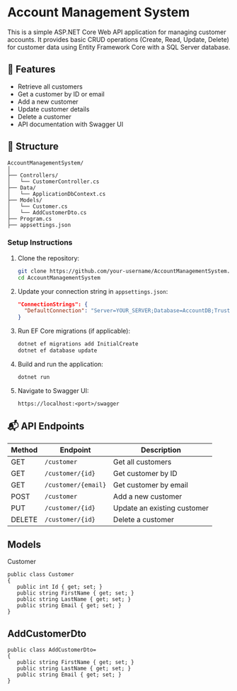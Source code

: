# Account Management System

This is a simple ASP.NET Core Web API application for managing customer accounts. It provides basic CRUD operations (Create, Read, Update, Delete) for customer data using Entity Framework Core with a SQL Server database.

## 🚀 Features

- Retrieve all customers
- Get a customer by ID or email
- Add a new customer
- Update customer details
- Delete a customer
- API documentation with Swagger UI


## 📁 Structure

```
AccountManagementSystem/
│
├── Controllers/
│   └── CustomerController.cs
├── Data/
│   └── ApplicationDbContext.cs
├── Models/
│   └── Customer.cs
│   └── AddCustomerDto.cs
├── Program.cs
├── appsettings.json
```

### Setup Instructions

1. Clone the repository:
    ```bash
    git clone https://github.com/your-username/AccountManagementSystem.git
    cd AccountManagementSystem
    ```

2. Update your connection string in `appsettings.json`:
    ```json
    "ConnectionStrings": {
      "DefaultConnection": "Server=YOUR_SERVER;Database=AccountDB;Trusted_Connection=True;"
    }
    ```

3. Run EF Core migrations (if applicable):
    ```bash
    dotnet ef migrations add InitialCreate
    dotnet ef database update
    ```

4. Build and run the application:
    ```bash
    dotnet run
    ```

5. Navigate to Swagger UI:
    ```
    https://localhost:<port>/swagger
    ```

## 📬 API Endpoints

| Method | Endpoint               | Description                   |
|--------|------------------------|-------------------------------|
| GET    | `/customer`            | Get all customers             |
| GET    | `/customer/{id}`       | Get customer by ID            |
| GET    | `/customer/{email}`    | Get customer by email         |
| POST   | `/customer`            | Add a new customer            |
| PUT    | `/customer/{id}`       | Update an existing customer   |
| DELETE | `/customer/{id}`       | Delete a customer             |

## Models

Customer

 ```
public class Customer
{
    public int Id { get; set; }
    public string FirstName { get; set; }
    public string LastName { get; set; }
    public string Email { get; set; }
}
 ```

## AddCustomerDto

 ```
public class AddCustomerDto=
{
    public string FirstName { get; set; }
    public string LastName { get; set; }
    public string Email { get; set; }
}
 ```

